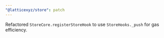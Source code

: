 ```yaml
---
"@latticexyz/store": patch
---
```


Refactored `StoreCore.registerStoreHook` to use `StoreHooks._push` for gas efficiency.
